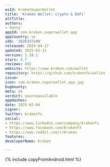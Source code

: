 ```yaml
---
wsId: krakenSuperWallet
title: 'Kraken Wallet: Crypto & DeFi'
altTitle: 
authors:
- danny
appId: com.kraken.superwallet.app
appCountry: us
idd: '1626327149'
released: 2024-04-17
updated: 2025-03-31
version: 1.18.1
stars: 4.7
reviews: 492
website: https://www.kraken.com/wallet
repository: https://github.com/krakenfx/wallet
issue: 
icon: com.kraken.superwallet.app.jpg
bugbounty: 
meta: ok
verdict: sourceavailable
appHashes: 
date: 2025-02-04
signer: 
twitter: krakenfx
social:
- https://www.linkedin.com/company/krakenfx
- https://www.facebook.com/KrakenFX
- https://www.reddit.com/r/Kraken
features: 
developerName: Kraken

---
```


{% include copyFromAndroid.html %}
